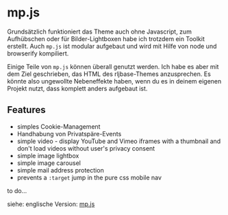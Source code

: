 # mp.js

Grundsätzlich funktioniert das Theme auch ohne Javascript, zum Aufhübschen oder für Bilder-Lightboxen habe ich trotzdem ein Toolkit erstellt. Auch `mp.js` ist modular aufgebaut und wird mit Hilfe von node und browserify kompiliert.

Einige Teile von `mp.js` können überall genutzt werden. Ich habe es aber mit dem Ziel geschrieben, das HTML des rljbase-Themes anzusprechen. Es könnte also ungewollte Nebeneffekte haben, wenn du es in deinem eigenen Projekt nutzt, dass komplett anders aufgebaut ist.

## Features

* simples Cookie-Management
* Handhabung von Privatspäre-Events
* simple video - display YouTube and Vimeo iframes with a thumbnail and don't load videos without user's privacy consent
* simple image lightbox
* simple image carousel
* simple mail address protection
* prevents a `:target` jump in the pure css mobile nav

to do...

siehe: englische Version: [mp.js](/en/mp-js)